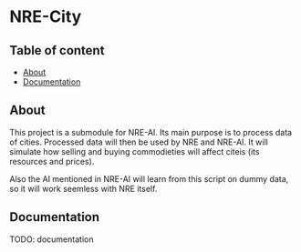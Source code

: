 # NRE-City

## Table of content

- [About](#about)
- [Documentation](#documentation)

## About

This project is a submodule for NRE-AI. Its main purpose is to process data of cities.
Processed data will then be used by NRE and NRE-AI.
It will simulate how selling and buying commodieties will affect citeis (its resources and prices).

Also the AI mentioned in NRE-AI will learn from this script on dummy data, so it will work seemless with NRE itself.

## Documentation

TODO: documentation



